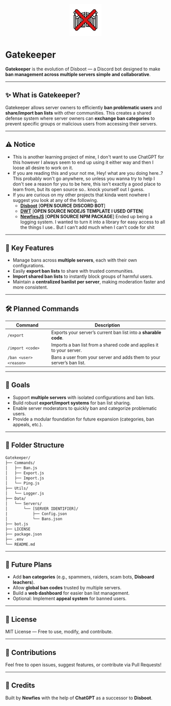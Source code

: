 <p align="center">
  <img src="https://raw.githubusercontent.com/Newfies/Gatekeeper/refs/heads/main/res/Logo2.png" alt="Gatekeeper">
</p>

# Gatekeeper

**Gatekeeper** is the evolution of Disboot — a Discord bot designed to make **ban management across multiple servers simple and collaborative**.

---

## ✨ What is Gatekeeper?
Gatekeeper allows server owners to efficiently **ban problematic users** and **share/import ban lists** with other communities. This creates a shared defense system where server owners can **exchange ban categories** to prevent specific groups or malicious users from accessing their servers.

---

## ⚠️ Notice
- This is another learning project of mine, I don't want to use ChatGPT for this however I always seem to end up using it either way and then I loose all desire to work on it.
- If you are reading this and your not me, Hey! what are you doing here..? This probably won't go anywhere, so unless you wanna try to help I don't see a reason for you to be here, this isn't exactly a good place to learn from, but its open source so.. knock yourself out I guess.
- If you are curious on my other projects that kinda went nowhere I suggest you look at any of the following.
  - [**Disboot**](https://github.com/Newfies/Disboot) [**OPEN SOURCE DISCORD BOT**]
  - [**DWT**](https://github.com/GsLibrary/dwt) [**OPEN SOURCE NODEJS TEMPLATE I USED OFTEN**]
  - [**NewfiesJS**](https://newfies.github.io/module/) [**OPEN SOURCE NPM PACKAGE**] Ended up being a logging system. I wanted to turn it into a library for easy access to all the things I use.. But I can't add much when I can't code for shit

---

## 🚀 Key Features
- Manage bans across **multiple servers**, each with their own configurations.
- Easily **export ban lists** to share with trusted communities.
- **Import shared ban lists** to instantly block groups of harmful users.
- Maintain a **centralized banlist per server**, making moderation faster and more consistent.

---

## 🛠️ Planned Commands
| Command                | Description                                                           |
|------------------------|-----------------------------------------------------------------------|
| `/export`              | Exports your server’s current ban list into a **sharable code**.      |
| `/import <code>`       | Imports a ban list from a shared code and applies it to your server.  |
| `/ban <user> <reason>` | Bans a user from your server and adds them to your server’s ban list. |

---

## 📝 Goals
- Support **multiple servers** with isolated configurations and ban lists.
- Build robust **export/import systems** for ban list sharing.
- Enable server moderators to quickly ban and categorize problematic users.
- Provide a modular foundation for future expansion (categories, ban appeals, etc.).

---

## 📂 Folder Structure
```plaintext
Gatekeeper/
├── Commands/
│   ├── Ban.js
│   ├── Export.js
│   ├── Import.js
│   └── Ping.js
├── Utils/
│   └── Logger.js
├── Data/
│   └── Servers/
│       └── [SERVER IDENTIFIER]/
|           ├── Config.json
│           └── Bans.json
├── bot.js
├── LICENSE
├── package.json
├── .env
└── README.md
```

---

## 📌 Future Plans
- Add **ban categories** (e.g., spammers, raiders, scam bots, **Disboard leachers**).
- Allow **global ban codes** trusted by multiple servers.
- Build a **web dashboard** for easier ban list management.
- Optional: Implement **appeal system** for banned users.

---

## 📜 License
MIT License — Free to use, modify, and contribute.

---

## 🤝 Contributions
Feel free to open issues, suggest features, or contribute via Pull Requests!

---

## 💬 Credits
Built by **Newfies** with the help of **ChatGPT** as a successor to **Disboot**.

